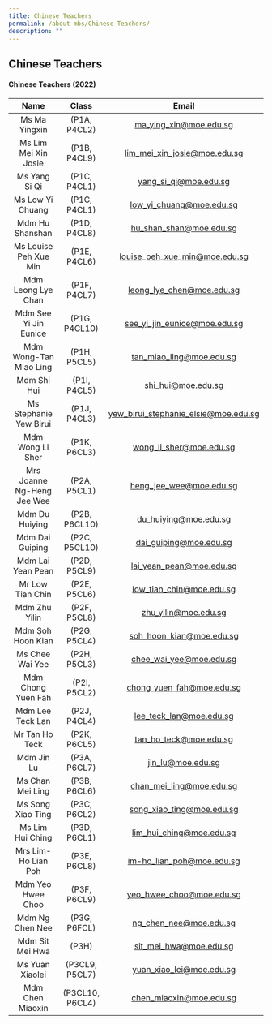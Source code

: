 ```yaml
---
title: Chinese Teachers
permalink: /about-mbs/Chinese-Teachers/
description: ""
---
```

## Chinese Teachers

#### Chinese Teachers (2022)

|            Name            |      Class      |                 Email                |
|:--------------------------:|:---------------:|:------------------------------------:|
| Ms Ma Yingxin              | (P1A, P4CL2)    | ma_ying_xin@moe.edu.sg               |
| Ms Lim Mei Xin Josie       | (P1B, P4CL9)    | lim_mei_xin_josie@moe.edu.sg         |
| Ms Yang Si Qi              | (P1C, P4CL1)    | yang_si_qi@moe.edu.sg                |
| Ms Low Yi Chuang           | (P1C, P4CL1)    | low_yi_chuang@moe.edu.sg             |
| Mdm Hu Shanshan            | (P1D, P4CL8)    | hu_shan_shan@moe.edu.sg              |
| Ms Louise Peh Xue Min      | (P1E, P4CL6)    | louise_peh_xue_min@moe.edu.sg        |
| Mdm Leong Lye Chan         | (P1F, P4CL7)    | leong_lye_chen@moe.edu.sg            |
| Mdm See Yi Jin Eunice      | (P1G, P4CL10)   | see_yi_jin_eunice@moe.edu.sg         |
| Mdm Wong-Tan Miao Ling     | (P1H, P5CL5)    | tan_miao_ling@moe.edu.sg             |
| Mdm Shi Hui                | (P1I, P4CL5)    | shi_hui@moe.edu.sg                   |
| Ms Stephanie Yew Birui     | (P1J, P4CL3)    | yew_birui_stephanie_elsie@moe.edu.sg |
| Mdm Wong Li Sher           | (P1K, P6CL3)    | wong_li_sher@moe.edu.sg              |
| Mrs Joanne Ng-Heng Jee Wee | (P2A, P5CL1)    | heng_jee_wee@moe.edu.sg              |
| Mdm Du Huiying             | (P2B, P6CL10)   | du_huiying@moe.edu.sg                |
| Mdm Dai Guiping            | (P2C, P5CL10)   | dai_guiping@moe.edu.sg               |
| Mdm Lai Yean Pean          | (P2D, P5CL9)    | lai_yean_pean@moe.edu.sg             |
| Mr Low Tian Chin           | (P2E, P5CL6)    | low_tian_chin@moe.edu.sg             |
| Mdm Zhu Yilin              | (P2F, P5CL8)    | zhu_yilin@moe.edu.sg                 |
| Mdm Soh Hoon Kian          | (P2G, P5CL4)    | soh_hoon_kian@moe.edu.sg             |
| Ms Chee Wai Yee            | (P2H, P5CL3)    | chee_wai_yee@moe.edu.sg              |
| Mdm Chong Yuen Fah         | (P2I, P5CL2)    | chong_yuen_fah@moe.edu.sg            |
| Mdm Lee Teck Lan           | (P2J, P4CL4)    | lee_teck_lan@moe.edu.sg              |
| Mr Tan Ho Teck             | (P2K, P6CL5)    | tan_ho_teck@moe.edu.sg               |
| Mdm Jin Lu                 | (P3A,  P6CL7)   | jin_lu@moe.edu.sg                    |
| Ms Chan Mei Ling           | (P3B, P6CL6)    | chan_mei_ling@moe.edu.sg             |
| Ms Song Xiao Ting          | (P3C, P6CL2)    | song_xiao_ting@moe.edu.sg            |
| Ms Lim Hui Ching           | (P3D, P6CL1)    | lim_hui_ching@moe.edu.sg             |
| Mrs Lim- Ho Lian Poh       | (P3E, P6CL8)    | im-ho_lian_poh@moe.edu.sg            |
| Mdm Yeo Hwee Choo          | (P3F, P6CL9)    | yeo_hwee_choo@moe.edu.sg             |
| Mdm Ng Chen Nee            | (P3G, P6FCL)    | ng_chen_nee@moe.edu.sg               |
| Mdm Sit Mei Hwa            | (P3H)           | sit_mei_hwa@moe.edu.sg               |
| Ms Yuan Xiaolei            | (P3CL9, P5CL7)  | yuan_xiao_lei@moe.edu.sg             |
| Mdm Chen Miaoxin           | (P3CL10, P6CL4) | chen_miaoxin@moe.edu.sg              |
